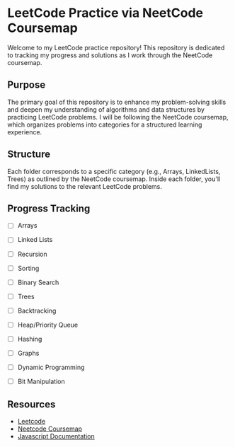 # LeetCode Practice via NeetCode Coursemap

Welcome to my LeetCode practice repository! This repository is dedicated to tracking my progress and solutions as I work through the NeetCode coursemap.

## Purpose

The primary goal of this repository is to enhance my problem-solving skills and deepen my understanding of algorithms and data structures by practicing LeetCode problems. I will be following the NeetCode coursemap, which organizes problems into categories for a structured learning experience.

## Structure

Each folder corresponds to a specific category (e.g., Arrays, LinkedLists, Trees) as outlined by the NeetCode coursemap. Inside each folder, you'll find my solutions to the relevant LeetCode problems.

<!-- ## How to Use

1. Clone the repository:
   ```bash
   git clone https://github.com/your-username/leetcode-practice.git
   ```
2. Navigate to the desired category:
    ```
    cd leetcode-practice/Arrays
    ```
3. Run the Javascript solution:
    ```
    node problem1-solution.js
    ``` -->

## Progress Tracking

- [ ] Arrays
- [ ] Linked Lists
- [ ] Recursion
- [ ] Sorting
- [ ] Binary Search
- [ ] Trees
- [ ] Backtracking
- [ ] Heap/Priority Queue
- [ ] Hashing
- [ ] Graphs
- [ ] Dynamic Programming
- [ ] Bit Manipulation


## Resources
 - [Leetcode](https://leetcode.com/)
 - [Neetcode Coursemap](https://neetcode.io/)
 - [Javascript Documentation](https://developer.mozilla.org/en-US/docs/Web/JavaScript)


